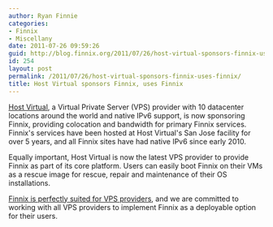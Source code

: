 ```yaml
---
author: Ryan Finnie
categories:
- Finnix
- Miscellany
date: 2011-07-26 09:59:26
guid: http://blog.finnix.org/2011/07/26/host-virtual-sponsors-finnix-uses-finnix/
id: 254
layout: post
permalink: /2011/07/26/host-virtual-sponsors-finnix-uses-finnix/
title: Host Virtual sponsors Finnix, uses Finnix
---
```

[Host Virtual](http://vr.org/), a Virtual Private Server (VPS) provider with 10 datacenter locations around the world and native IPv6 support, is now sponsoring Finnix, providing colocation and bandwidth for primary Finnix services. Finnix's services have been hosted at Host Virtual's San Jose facility for over 5 years, and all Finnix sites have had native IPv6 since early 2010.

Equally important, Host Virtual is now the latest VPS provider to provide Finnix as part of its core platform. Users can easily boot Finnix on their VMs as a rescue image for rescue, repair and maintenance of their OS installations.

[Finnix is perfectly suited for VPS providers](http://blog.finnix.org/2011/01/07/finnix-perfect-for-vps-providers/), and we are committed to working with all VPS providers to implement Finnix as a deployable option for their users.
